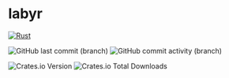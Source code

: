 # labyr

[![Rust](https://github.com/jamadaha/labyr/actions/workflows/rust.yml/badge.svg)](https://github.com/jamadaha/seeker/actions/workflows/rust.yml)

![GitHub last commit (branch)](https://img.shields.io/github/last-commit/jamadaha/labyr/master)
![GitHub commit activity (branch)](https://img.shields.io/github/commit-activity/m/jamadaha/labyr)

![Crates.io Version](https://img.shields.io/crates/v/labyr)
![Crates.io Total Downloads](https://img.shields.io/crates/d/labyr)
